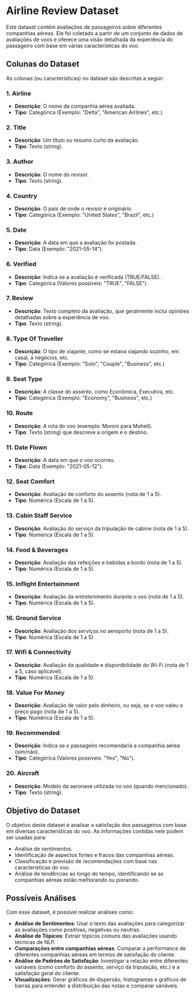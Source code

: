 # Airline Review Dataset

Este dataset contém avaliações de passageiros sobre diferentes companhias aéreas. Ele foi coletado a partir de um conjunto de dados de avaliações de voos e oferece uma visão detalhada da experiência do passageiro com base em várias características do voo.

## Colunas do Dataset

As colunas (ou características) no dataset são descritas a seguir:

### 1. **Airline**
- **Descrição**: O nome da companhia aérea avaliada.
- **Tipo**: Categórica (Exemplo: "Delta", "American Airlines", etc.)

### 2. **Title**
- **Descrição**: Um título ou resumo curto da avaliação.
- **Tipo**: Texto (string).

### 3. **Author**
- **Descrição**: O nome do revisor.
- **Tipo**: Texto (string).

### 4. **Country**
- **Descrição**: O país de onde o revisor é originário.
- **Tipo**: Categórica (Exemplo: "United States", "Brazil", etc.)

### 5. **Date**
- **Descrição**: A data em que a avaliação foi postada.
- **Tipo**: Data (Exemplo: "2021-05-14").

### 6. **Verified**
- **Descrição**: Indica se a avaliação é verificada (TRUE/FALSE).
- **Tipo**: Categórica (Valores possíveis: "TRUE", "FALSE").

### 7. **Review**
- **Descrição**: Texto completo da avaliação, que geralmente inclui opiniões detalhadas sobre a experiência de voo.
- **Tipo**: Texto (string).

### 8. **Type Of Traveller**
- **Descrição**: O tipo de viajante, como se estava viajando sozinho, em casal, a negócios, etc.
- **Tipo**: Categórica (Exemplo: "Solo", "Couple", "Business", etc.)

### 9. **Seat Type**
- **Descrição**: A classe do assento, como Econômica, Executiva, etc.
- **Tipo**: Categórica (Exemplo: "Economy", "Business", etc.)

### 10. **Route**
- **Descrição**: A rota do voo (exemplo: Moroni para Moheli).
- **Tipo**: Texto (string) que descreve a origem e o destino.

### 11. **Date Flown**
- **Descrição**: A data em que o voo ocorreu.
- **Tipo**: Data (Exemplo: "2021-05-12").

### 12. **Seat Comfort**
- **Descrição**: Avaliação de conforto do assento (nota de 1 a 5).
- **Tipo**: Numérica (Escala de 1 a 5).

### 13. **Cabin Staff Service**
- **Descrição**: Avaliação do serviço da tripulação de cabine (nota de 1 a 5).
- **Tipo**: Numérica (Escala de 1 a 5).

### 14. **Food & Beverages**
- **Descrição**: Avaliação das refeições e bebidas a bordo (nota de 1 a 5).
- **Tipo**: Numérica (Escala de 1 a 5).

### 15. **Inflight Entertainment**
- **Descrição**: Avaliação da entretenimento durante o voo (nota de 1 a 5).
- **Tipo**: Numérica (Escala de 1 a 5).

### 16. **Ground Service**
- **Descrição**: Avaliação dos serviços no aeroporto (nota de 1 a 5).
- **Tipo**: Numérica (Escala de 1 a 5).

### 17. **Wifi & Connectivity**
- **Descrição**: Avaliação da qualidade e disponibilidade do Wi-Fi (nota de 1 a 5, caso aplicável).
- **Tipo**: Numérica (Escala de 1 a 5).

### 18. **Value For Money**
- **Descrição**: Avaliação de valor pelo dinheiro, ou seja, se o voo valeu o preço pago (nota de 1 a 5).
- **Tipo**: Numérica (Escala de 1 a 5).

### 19. **Recommended**
- **Descrição**: Indica se o passageiro recomendaria a companhia aérea (sim/não).
- **Tipo**: Categórica (Valores possíveis: "Yes", "No").

### 20. **Aircraft**
- **Descrição**: Modelo da aeronave utilizada no voo (quando mencionado).
- **Tipo**: Texto (string).

## Objetivo do Dataset

O objetivo deste dataset é analisar a satisfação dos passageiros com base em diversas características do voo. As informações contidas nele podem ser usadas para:
- Análise de sentimentos.
- Identificação de aspectos fortes e fracos das companhias aéreas.
- Classificação e previsão de recomendações com base nas características do voo.
- Análise de tendências ao longo do tempo, identificando se as companhias aéreas estão melhorando ou piorando.

## Possíveis Análises

Com esse dataset, é possível realizar análises como:
- **Análise de Sentimentos**: Usar o texto das avaliações para categorizar as avaliações como positivas, negativas ou neutras.
- **Análise de Tópicos**: Extrair tópicos comuns das avaliações usando técnicas de NLP.
- **Comparações entre companhias aéreas**: Comparar a performance de diferentes companhias aéreas em termos de satisfação do cliente.
- **Análise de Padrões de Satisfação**: Investigar a relação entre diferentes variáveis (como conforto do assento, serviço da tripulação, etc.) e a satisfação geral do cliente.
- **Visualizações**: Gerar gráficos de dispersão, histogramas e gráficos de barras para entender a distribuição das notas e comparar variáveis.


